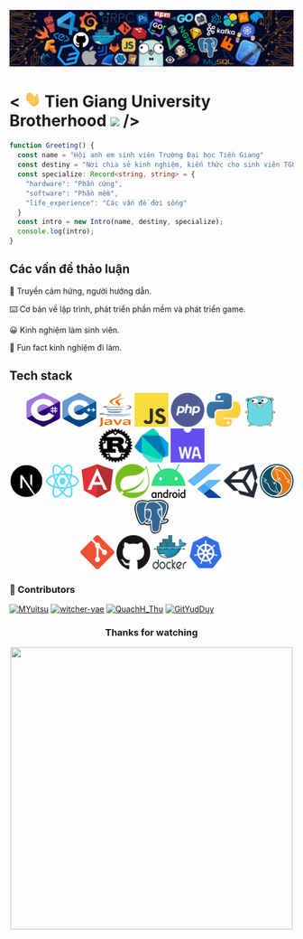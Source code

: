 ![](./img/header_.png)

<h1>< <img src="https://raw.githubusercontent.com/ABSphreak/ABSphreak/master/gifs/Hi.gif" width="30px"> Tien Giang University Brotherhood <img src="https://media.giphy.com/media/LnQjpWaON8nhr21vNW/giphy.gif" width="40"> /> </h1>

```TypeScript
function Greeting() {
  const name = "Hội anh em sinh viên Trường Đại học Tiền Giang"
  const destiny = "Nơi chia sẻ kinh nghiệm, kiến thức cho sinh viên TGU"
  const specialize: Record<string, string> = {
    "hardware": "Phần cứng",
    "software": "Phần mềm",
    "life_experience": "Các vấn đề đời sống"
  }
  const intro = new Intro(name, destiny, specialize);
  console.log(intro);
}
```

## Các vấn đề thảo luận

:seedling: Truyền cảm hứng, người hướng dẫn.

:keyboard: Cơ bản về lập trình, phát triển phần mềm và phát triển game.

:grinning: Kinh nghiệm làm sinh viên.

:convenience_store: Fun fact kinh nghiệm đi làm.

## Tech stack

<div align="center">
  
<img src="./img/logos/c-shape.svg" height="60" width="60">
<img src="./img/logos/c++.png" height="60" width="60">
<img src="./img/logos/java.svg" height="60" width="60">
<img src="./img/logos/JS.png" height="60" width="60">
<img src="./img/logos/php.png" height="60" width="60">
<img src="./img/logos/python.png" height="60" width="60">
<img src="./img/logos/go.svg" height="60" width="60">
<img src="./img/logos/rust.svg" height="60" width="60">
<img src="./img/logos/dart.svg" height="60" width="60">
<img src="./img/logos/webassembly.svg" height="60" width="60">

<br>

<img src="./img/logos/next.png" height="60" width="60">
<img src="./img/logos/react.png" height="60" width="60">
<img height="60" src="./img/logos/angular.svg">
<img src="./img/logos/spring.svg" height="60" width="60">
<img src="./img/logos/android.png" height="60" width="60">
<img src="./img/logos/flutter.svg" height="60" width="60">
<img src="./img/logos/unity.svg" height="60" width="60">
<img src="./img/logos/sql.png" height="60" width="60">
<img src="./img/logos/postgres.png" height="60" width="60">

<br>

<img src="./img/logos/git.png" height="60" width="60">
<img src="./img/logos/github.svg" height="60" width="60">
<img src="./img/logos/docker.svg" height="60" width="60">
<img src="./img/logos/kubernets.svg" height="60" width="60">
</div>

### :gem: Contributors

<p>
 <a href="https://github.com/MYuitsu"><img src="https://avatars.githubusercontent.com/u/25175696" alt ="MYuitsu" title="Nguyen Thai Duy" with="75" height="75" /></a>
 <a href="https://github.com/witcher-vae"><img src="https://avatars.githubusercontent.com/u/44874068" alt ="witcher-vae" title="Dang Huu Loc" with="75" height="75" /></a>
 <a href="https://github.com/NTAnh-Thu"><img src="https://avatars.githubusercontent.com/u/94220054" alt ="QuachH_Thu" title="Quach Hong Thu" with="75" height="75" /></a>
 <a href="https://github.com/GitYudDuy"><img src="https://avatars.githubusercontent.com/u/91514712?v=4" alt ="GitYudDuy" title="Tuan Duy" with="75" height="75" /></a>
</p>

<h3 align='center'>Thanks for watching</h3>
<p align='center'>
<img height='500' width='500' align='center' src="https://raw.githubusercontent.com/aniketsingh98571/Web_Development/master/programming.gif"></p>